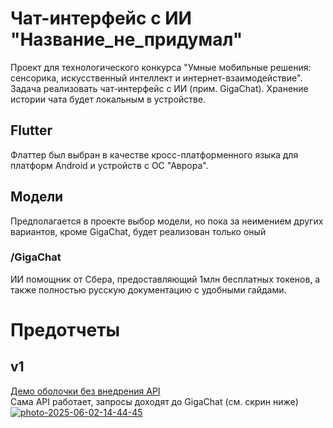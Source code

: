 # Чат-интерфейс с ИИ "Название_не_придумал"

Проект для технологического конкурса "Умные мобильные решения: сенсорика, искусственный интеллект и интернет-взаимодействие".
Задача реализовать чат-интерфейс с ИИ (прим. GigaChat).
Хранение истории чата будет локальным в устройстве.

## Flutter

Флаттер был выбран в качестве кросс-платформенного языка для платформ Android и устройств с ОС "Аврора".

## Модели

Предполагается в проекте выбор модели, но пока за неимением других вариантов, кроме GigaChat, будет реализован только оный

### **/GigaChat**
ИИ помощник от Сбера, предоставляющий 1млн бесплатных токенов, а также полностью русскую документацию с удобными гайдами.

# Предотчеты

## v1
[Демо оболочки без внедрения API](https://youtu.be/k8lhKYUM1Cc) <br/>
Сама API работает, запросы доходят до GigaChat (см. скрин ниже) <br/>
<a href="https://ibb.co/4Z5xtWsc"><img src="https://i.ibb.co/SX9pyNQ2/photo-2025-06-02-14-44-45.jpg" alt="photo-2025-06-02-14-44-45" border="0"></a>
